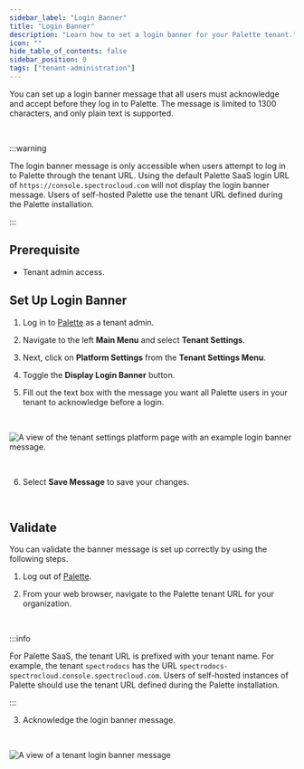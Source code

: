 ```yaml
---
sidebar_label: "Login Banner"
title: "Login Banner"
description: "Learn how to set a login banner for your Palette tenant."
icon: ""
hide_table_of_contents: false
sidebar_position: 0
tags: ["tenant-administration"]
---
```


You can set up a login banner message that all users must acknowledge and accept before they log in to Palette. The
message is limited to 1300 characters, and only plain text is supported.

<br />

:::warning

The login banner message is only accessible when users attempt to log in to Palette through the tenant URL. Using the
default Palette SaaS login URL of `https://console.spectrocloud.com` will not display the login banner message. Users of
self-hosted Palette use the tenant URL defined during the Palette installation.

:::

## Prerequisite

- Tenant admin access.

## Set Up Login Banner

1. Log in to [Palette](https://console.spectrocloud.com) as a tenant admin.

2. Navigate to the left **Main Menu** and select **Tenant Settings**.

3. Next, click on **Platform Settings** from the **Tenant Settings Menu**.

4. Toggle the **Display Login Banner** button.

5. Fill out the text box with the message you want all Palette users in your tenant to acknowledge before a login.

<br />

![A view of the tenant settings platform page with an example login banner message.](/tenant-settings_login-banner_settings-page-view.png)

<br />

6. Select **Save Message** to save your changes.

<br />

## Validate

You can validate the banner message is set up correctly by using the following steps.

1. Log out of [Palette](https://console.spectrocloud.com).

2. From your web browser, navigate to the Palette tenant URL for your organization.

<br />

:::info

For Palette SaaS, the tenant URL is prefixed with your tenant name. For example, the tenant `spectrodocs` has the URL
`spectrodocs-spectrocloud.console.spectrocloud.com`. Users of self-hosted instances of Palette should use the tenant URL
defined during the Palette installation.

:::

3. Acknowledge the login banner message.

<br />

![A view of a tenant login banner message](/tenant-settings_login-banner_tenant-banner-view.png)

